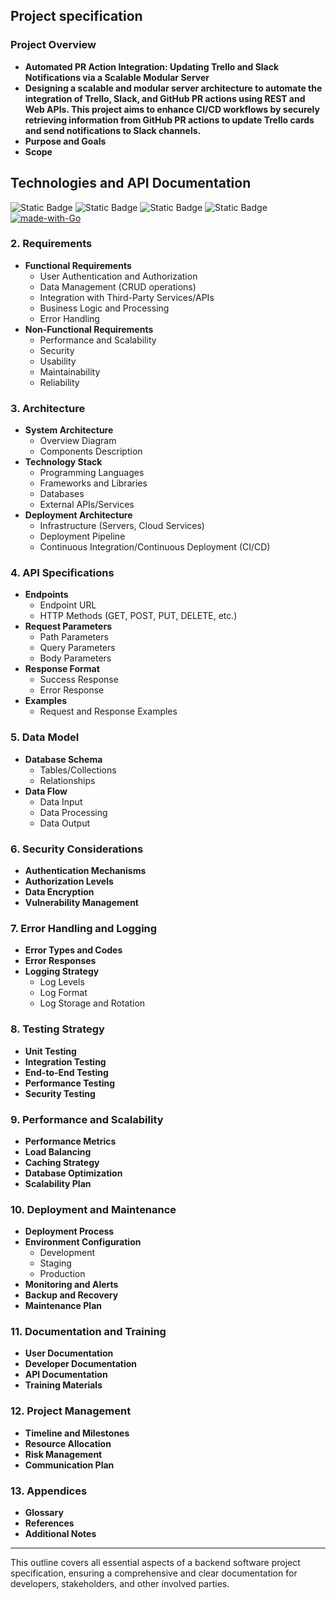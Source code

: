 **Project specification**
-------------------------

### **Project Overview**
   - **Automated PR Action Integration: Updating Trello and Slack Notifications via a Scalable Modular Server**
   - **Designing a scalable and modular server architecture to automate the integration of Trello, Slack, and GitHub PR actions using REST and Web APIs. This project aims to enhance CI/CD workflows by securely retrieving information from GitHub PR actions to update Trello cards and send notifications to Slack channels.**
   - **Purpose and Goals**
   - **Scope**
## Technologies and API Documentation ##

![Static Badge](https://img.shields.io/badge/Trello-API-blue?logo=Trello&link=https%3A%2F%2Fdeveloper.atlassian.com%2Fcloud%2Ftrello%2Frest%2Fapi-group-actions%2F%23api-group-actions)
![Static Badge](https://img.shields.io/badge/Slack-API-orange?logo=Slack&link=https%3A%2F%2Fapi.slack.com%2Fweb)
![Static Badge](https://img.shields.io/badge/Github-REST-white?logo=Github&link=https%3A%2F%2Fdocs.github.com%2Fen%2Frest%2Factions%2Fworkflow-jobs%3FapiVersion%3D2022-11-28)
![Static Badge](https://img.shields.io/badge/Cloud-platform-red?logo=Google%20Cloud&cacheSeconds=https%3A%2F%2Fcloud.google.com%2F)
[![made-with-Go](https://img.shields.io/badge/Made%20with-Go-1f425f.svg)](https://go.dev/)

### 2. **Requirements**
   - **Functional Requirements**
     - User Authentication and Authorization
     - Data Management (CRUD operations)
     - Integration with Third-Party Services/APIs
     - Business Logic and Processing
     - Error Handling
   - **Non-Functional Requirements**
     - Performance and Scalability
     - Security
     - Usability
     - Maintainability
     - Reliability

### 3. **Architecture**
   - **System Architecture**
     - Overview Diagram
     - Components Description
   - **Technology Stack**
     - Programming Languages
     - Frameworks and Libraries
     - Databases
     - External APIs/Services
   - **Deployment Architecture**
     - Infrastructure (Servers, Cloud Services)
     - Deployment Pipeline
     - Continuous Integration/Continuous Deployment (CI/CD)

### 4. **API Specifications**
   - **Endpoints**
     - Endpoint URL
     - HTTP Methods (GET, POST, PUT, DELETE, etc.)
   - **Request Parameters**
     - Path Parameters
     - Query Parameters
     - Body Parameters
   - **Response Format**
     - Success Response
     - Error Response
   - **Examples**
     - Request and Response Examples

### 5. **Data Model**
   - **Database Schema**
     - Tables/Collections
     - Relationships
   - **Data Flow**
     - Data Input
     - Data Processing
     - Data Output

### 6. **Security Considerations**
   - **Authentication Mechanisms**
   - **Authorization Levels**
   - **Data Encryption**
   - **Vulnerability Management**

### 7. **Error Handling and Logging**
   - **Error Types and Codes**
   - **Error Responses**
   - **Logging Strategy**
     - Log Levels
     - Log Format
     - Log Storage and Rotation

### 8. **Testing Strategy**
   - **Unit Testing**
   - **Integration Testing**
   - **End-to-End Testing**
   - **Performance Testing**
   - **Security Testing**

### 9. **Performance and Scalability**
   - **Performance Metrics**
   - **Load Balancing**
   - **Caching Strategy**
   - **Database Optimization**
   - **Scalability Plan**

### 10. **Deployment and Maintenance**
   - **Deployment Process**
   - **Environment Configuration**
     - Development
     - Staging
     - Production
   - **Monitoring and Alerts**
   - **Backup and Recovery**
   - **Maintenance Plan**

### 11. **Documentation and Training**
   - **User Documentation**
   - **Developer Documentation**
   - **API Documentation**
   - **Training Materials**

### 12. **Project Management**
   - **Timeline and Milestones**
   - **Resource Allocation**
   - **Risk Management**
   - **Communication Plan**

### 13. **Appendices**
   - **Glossary**
   - **References**
   - **Additional Notes**

---

This outline covers all essential aspects of a backend software project specification, ensuring a comprehensive and clear documentation for developers, stakeholders, and other involved parties.

